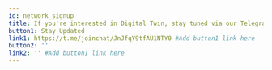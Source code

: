```yaml
---
id: network_signup
title: If you're interested in Digital Twin, stay tuned via our Telegram Channel. More info coming soon, including how to get your own!
button1: Stay Updated
link1: https://t.me/joinchat/JnJfqY9tfAU1NTY0 #Add button1 link here
button2: ''
link2: '' #Add button1 link here
---
```

